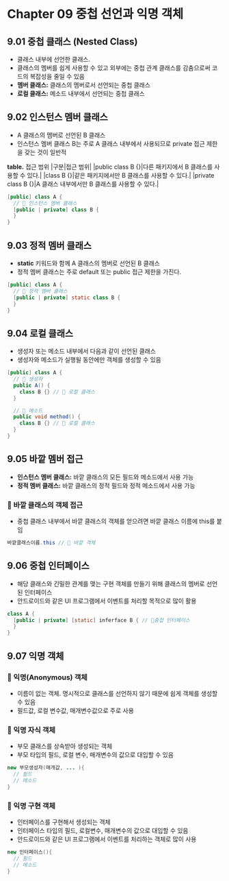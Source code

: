 # Chapter 09 중첩 선언과 익명 객체
## 9.01 중첩 클래스 (Nested Class)
- 클래스 내부에 선언한 클래스.
- 클래스의 멤버를 쉽게 사용할 수 있고 외부에는 중첩 관계 클래스를 감춤으로써 코드의 복잡성을 줄일 수 있음
- **멤버 클래스:** 클래스의 멤버로서 선언되는 중첩 클래스
- **로컬 클래스:** 메소드 내부에서 선언되는 중첩 클래스

## 9.02 인스턴스 멤버 클래스
- A 클래스의 멤버로 선언된 B 클래스
- 인스턴스 멤버 클래스 B는 주로 A 클래스 내부에서 사용되므로 private 접근 제한을 갖는 것이 일반적

**table.** 접근 범위
|구분|접근 범위|
|public class B {}|다른 패키지에서 B 클래스를 사용할 수 있다.|
|class B {}|같은 패키지에서만 B 클래스를 사용할 수 있다.|
|private class B {}|A 클래스 내부에서만 B 클래스를 사용할 수 있다.|

```java
[public] class A {
  // 📌 인스턴스 멤버 클래스
  [public | private] class B {
  }
}
```

## 9.03 정적 멤버 클래스
- **static** 키워드와 함께 A 클래스의 멤버로 선언된 B 클래스
- 정적 멤버 클래스는 주로 default 또는 public 접근 제한을 가진다.

```java
[public] class A {
  // 📌 정적 멤버 클래스
  [public | private] static class B {
  }
}
```

## 9.04 로컬 클래스
- 생성자 또는 메소드 내부에서 다음과 같이 선언된 클래스
- 생성자와 메소드가 실행될 동안에만 객체를 생성할 수 있음

```java
[public] class A {
  // 📌 생성자
  public A() {
    class B {} // 📌 로컬 클래스
  }

  // 📌 메소드
  public void method() {
    class B {} // 📌 로컬 클래스
  }
}
```

## 9.05 바깥 멤버 접근
- **인스턴스 멤버 클래스:** 바깥 클래스의 모든 필드와 메소드에서 사용 가능
- **정적 멤버 클래스:** 바깥 클래스의 정적 필드와 정적 메소드에서 사용 가능

### 📌 바깥 클래스의 객체 접근
- 중첩 클래스 내부에서 바깥 클래스의 객체를 얻으려면 바깥 클래스 이름에 this를 붙임

```java
바깥클래스이름.this // 📌 바깥 객체
```

## 9.06 중첩 인터페이스
- 해당 클래스와 긴밀한 관계를 맺는 구현 객체를 만들기 위해 클래스의 멤버로 선언된 인터페이스
- 안드로이드와 같은 UI 프로그램에서 이벤트를 처리할 목적으로 많이 활용

```java
class A {
  [public | private] [static] inferface B { // 📌중첩 인터페이스
  }
}
```

## 9.07 익명 객체
### 📌 익명(Anonymous) 객체
- 이름이 없는 객체. 명시적으로 클래스를 선언하지 않기 때문에 쉽게 객체를 생성할 수 있음
- 필드값, 로컬 변수값, 매개변수값으로 주로 사용

### 📌 익명 자식 객체
- 부모 클래스를 상속받아 생성되는 객체
- 부모 타입의 필드, 로컬 변수, 매개변수의 값으로 대입할 수 있음

```java
new 부모생성자(매개값, ... ){
  // 필드
  // 메소드
}
```

### 📌 익명 구현 객체
- 인터페이스를 구현해서 생성되는 객체
- 인터페이스 타입의 필드, 로컬변수, 매개변수의 값으로 대입할 수 있음
- 안드로이드와 같은 UI 프로그램에서 이벤트를 처리하는 객체로 많이 사용

```java
new 인터페이스(){
  // 필드
  // 메소드
}
```
